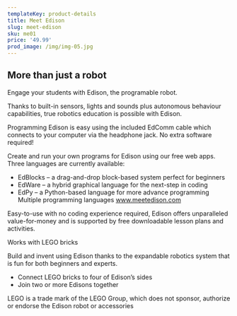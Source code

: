 ```yaml
---
templateKey: product-details
title: Meet Edison
slug: meet-edison
sku: me01
price: '49.99'
prod_image: /img/img-05.jpg
---
```

## More than just a robot

Engage your students with Edison, the programable robot.

Thanks to built-in sensors, lights and sounds plus autonomous behaviour capabilities, true robotics education is possible with Edison.

Programming Edison is easy using the included EdComm cable which connects to your computer via the headphone jack. No extra software required!

Create and run your own programs for Edison using our free web apps. Three languages are currently available:

* EdBlocks – a drag-and-drop block-based system perfect for beginners
* EdWare – a hybrid graphical language for the next-step in coding
* EdPy – a Python-based language for more advance programming Multiple programming languages www.meetedison.com

Easy-to-use with no coding experience required, Edison offers unparalleled value-for-money and is supported by free downloadable lesson plans and activities.

Works with LEGO bricks

Build and invent using Edison thanks to the expandable robotics system that is fun for both beginners and experts.

* Connect LEGO bricks to four of Edison’s sides
* Join two or more Edisons together

LEGO is a trade mark of the LEGO Group, which does not sponsor, authorize or endorse the Edison robot or accessories
